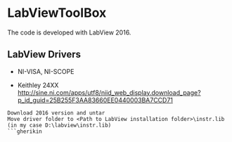 # LabViewToolBox

The code is developed with LabView 2016. 

## LabView Drivers
* NI-VISA, NI-SCOPE

* Keithley 24XX http://sine.ni.com/apps/utf8/niid_web_display.download_page?p_id_guid=25B255F3AA83660EE0440003BA7CCD71
```gherkin=
Download 2016 version and untar
Move driver folder to <Path to LabView installation folder>\instr.lib (in my case D:\labview\instr.lib)
```gherikin
